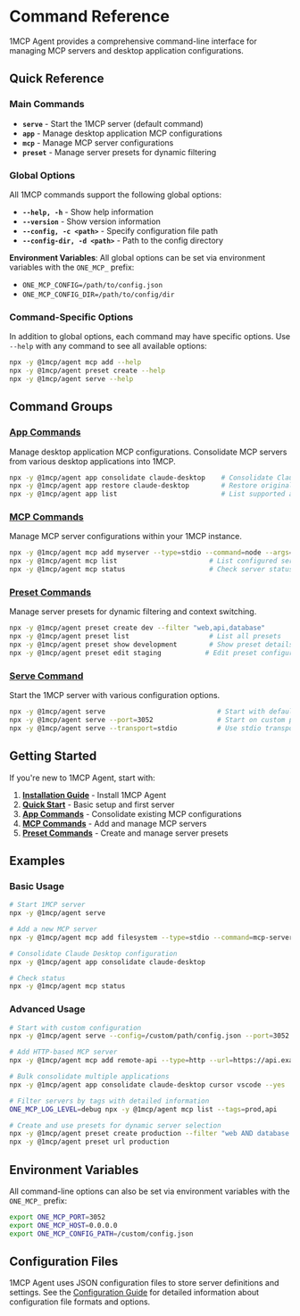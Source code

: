 # Command Reference

1MCP Agent provides a comprehensive command-line interface for managing MCP servers and desktop application configurations.

## Quick Reference

### Main Commands

- **`serve`** - Start the 1MCP server (default command)
- **`app`** - Manage desktop application MCP configurations
- **`mcp`** - Manage MCP server configurations
- **`preset`** - Manage server presets for dynamic filtering

### Global Options

All 1MCP commands support the following global options:

- **`--help, -h`** - Show help information
- **`--version`** - Show version information
- **`--config, -c <path>`** - Specify configuration file path
- **`--config-dir, -d <path>`** - Path to the config directory

**Environment Variables**: All global options can be set via environment variables with the `ONE_MCP_` prefix:

- `ONE_MCP_CONFIG=/path/to/config.json`
- `ONE_MCP_CONFIG_DIR=/path/to/config/dir`

### Command-Specific Options

In addition to global options, each command may have specific options. Use `--help` with any command to see all available options:

```bash
npx -y @1mcp/agent mcp add --help
npx -y @1mcp/agent preset create --help
npx -y @1mcp/agent serve --help
```

## Command Groups

### [App Commands](./app/)

Manage desktop application MCP configurations. Consolidate MCP servers from various desktop applications into 1MCP.

```bash
npx -y @1mcp/agent app consolidate claude-desktop    # Consolidate Claude Desktop servers
npx -y @1mcp/agent app restore claude-desktop        # Restore original configuration
npx -y @1mcp/agent app list                          # List supported applications
```

### [MCP Commands](./mcp/)

Manage MCP server configurations within your 1MCP instance.

```bash
npx -y @1mcp/agent mcp add myserver --type=stdio --command=node --args=server.js
npx -y @1mcp/agent mcp list                       # List configured servers
npx -y @1mcp/agent mcp status                     # Check server status
```

### [Preset Commands](./preset/)

Manage server presets for dynamic filtering and context switching.

```bash
npx -y @1mcp/agent preset create dev --filter "web,api,database"
npx -y @1mcp/agent preset list                    # List all presets
npx -y @1mcp/agent preset show development        # Show preset details
npx -y @1mcp/agent preset edit staging           # Edit preset configuration
```

### [Serve Command](./serve)

Start the 1MCP server with various configuration options.

```bash
npx -y @1mcp/agent serve                            # Start with default settings
npx -y @1mcp/agent serve --port=3052                # Start on custom port
npx -y @1mcp/agent serve --transport=stdio          # Use stdio transport
```

## Getting Started

If you're new to 1MCP Agent, start with:

1. **[Installation Guide](../guide/installation)** - Install 1MCP Agent
2. **[Quick Start](../guide/quick-start)** - Basic setup and first server
3. **[App Commands](./app/)** - Consolidate existing MCP configurations
4. **[MCP Commands](./mcp/)** - Add and manage MCP servers
5. **[Preset Commands](./preset/)** - Create and manage server presets

## Examples

### Basic Usage

```bash
# Start 1MCP server
npx -y @1mcp/agent serve

# Add a new MCP server
npx -y @1mcp/agent mcp add filesystem --type=stdio --command=mcp-server-filesystem

# Consolidate Claude Desktop configuration
npx -y @1mcp/agent app consolidate claude-desktop

# Check status
npx -y @1mcp/agent mcp status
```

### Advanced Usage

```bash
# Start with custom configuration
npx -y @1mcp/agent serve --config=/custom/path/config.json --port=3052

# Add HTTP-based MCP server
npx -y @1mcp/agent mcp add remote-api --type=http --url=https://api.example.com/mcp

# Bulk consolidate multiple applications
npx -y @1mcp/agent app consolidate claude-desktop cursor vscode --yes

# Filter servers by tags with detailed information
ONE_MCP_LOG_LEVEL=debug npx -y @1mcp/agent mcp list --tags=prod,api

# Create and use presets for dynamic server selection
npx -y @1mcp/agent preset create production --filter "web AND database AND monitoring"
npx -y @1mcp/agent preset url production
```

## Environment Variables

All command-line options can also be set via environment variables with the `ONE_MCP_` prefix:

```bash
export ONE_MCP_PORT=3052
export ONE_MCP_HOST=0.0.0.0
export ONE_MCP_CONFIG_PATH=/custom/config.json
```

## Configuration Files

1MCP Agent uses JSON configuration files to store server definitions and settings. See the [Configuration Guide](../guide/essentials/configuration) for detailed information about configuration file formats and options.
